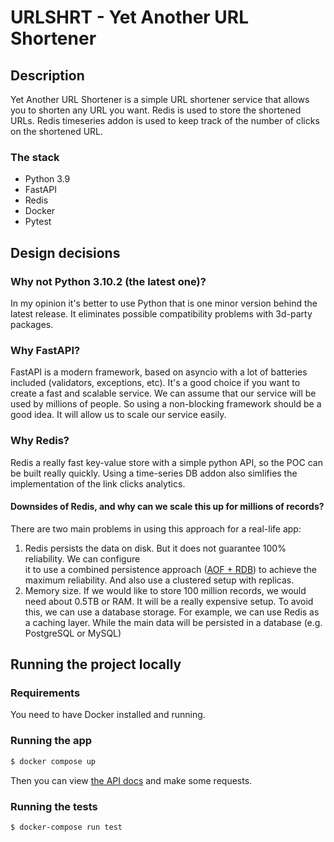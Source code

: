 # URLSHRT - Yet Another URL Shortener

## Description
Yet Another URL Shortener is a simple URL shortener service that allows you to shorten any URL you want. 
Redis is used to store the shortened URLs. Redis timeseries addon is used to keep track of the number of clicks on the shortened URL.

### The stack
- Python 3.9
- FastAPI
- Redis
- Docker
- Pytest

## Design decisions

### Why not Python 3.10.2 (the latest one)?
In my opinion it's better to use Python that is one minor version behind the latest release.
It eliminates possible compatibility problems with 3d-party packages. 

### Why FastAPI?
FastAPI is a modern framework, based on asyncio with a lot of batteries included (validators, exceptions, etc).
It's a good choice if you want to create a fast and scalable service. We can assume that our service will be used by millions of people.
So using a non-blocking framework should be a good idea. It will allow us to scale our service easily.

### Why Redis?
Redis a really fast key-value store with a simple python API, so the POC can be built really quickly.
Using a time-series DB addon also simlifies the implementation of the link clicks analytics.

#### Downsides of Redis, and why can we scale this up for millions of records?
There are two main problems in using this approach for a real-life app:
1. Redis persists the data on disk. But it does not guarantee 100% reliability. We can configure  
it to use a combined persistence approach ([AOF + RDB](https://redis.io/docs/manual/persistence/)) 
to achieve the maximum reliability. And also use a clustered setup with replicas.
2. Memory size. If we would like to store 100 million records, we would need about 0.5TB or RAM. 
It will be a really expensive setup. To avoid this, we can use a database storage. For example, 
we can use Redis as a caching layer. While the main data will be persisted in a database (e.g. PostgreSQL or MySQL) 


## Running the project locally

### Requirements

You need to have Docker installed and running.
 

### Running the app
```bash
$ docker compose up
```

Then you can view [the API docs](http://localhost/docs) and make some requests.


### Running the tests

```bash
$ docker-compose run test
```

